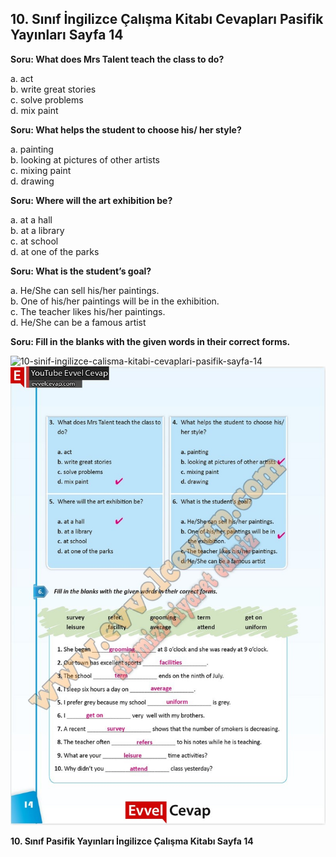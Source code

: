 ## 10. Sınıf İngilizce Çalışma Kitabı Cevapları Pasifik Yayınları Sayfa 14

**Soru: What does Mrs Talent teach the class to do?**

a. act  
 b. write great stories  
 c. solve problems  
 d. mix paint

**Soru: What helps the student to choose his/ her style?**

a. painting  
 b. looking at pictures of other artists  
 c. mixing paint  
 d. drawing

**Soru: Where will the art exhibition be?**

a. at a hall  
 b. at a library  
 c. at school  
 d. at one of the parks

**Soru: What is the student’s goal?**

a. He/She can sell his/her paintings.  
 b. One of his/her paintings will be in the exhibition.  
 c. The teacher likes his/her paintings.  
 d. He/She can be a famous artist

**Soru: Fill in the blanks with the given words in their correct forms.**

![10-sinif-ingilizce-calisma-kitabi-cevaplari-pasifik-sayfa-14]()![10-sinif-ingilizce-calisma-kitabi-cevaplari-pasifik-sayfa-14](./image1.webp)

**10. Sınıf Pasifik Yayınları İngilizce Çalışma Kitabı Sayfa 14**